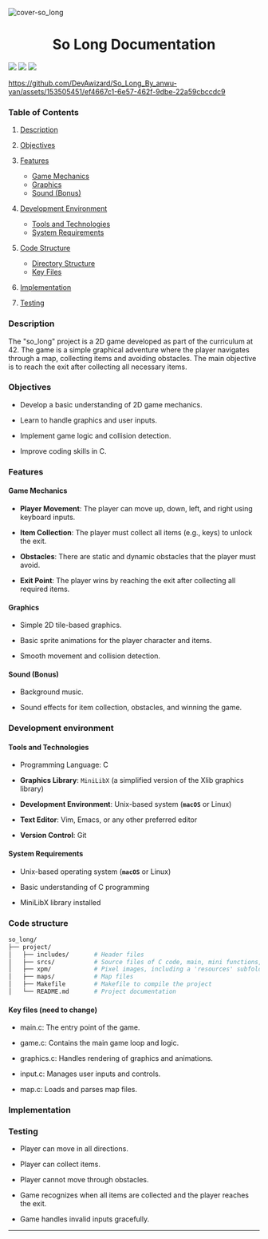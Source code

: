 ![cover-so_long](https://github.com/DevAwizard/So_Long_By_anwu-yan/assets/153505451/acb2c3f8-657c-4bae-a123-38845b1484b8)

<div align="center">
<h1>So Long Documentation</h1>
</div>


<img src="https://img.shields.io/badge/42-%23000000.svg?&style=for-the-badge&logo=42&logoColor=white" /> <img src="https://img.shields.io/badge/c-%23A8B9CC.svg?&style=for-the-badge&logo=c&logoColor=black" /> <img src="https://img.shields.io/badge/markdown-%23000000.svg?&style=for-the-badge&logo=markdown&logoColor=white">





https://github.com/DevAwizard/So_Long_By_anwu-yan/assets/153505451/ef4667c1-6e57-462f-9dbe-22a59cbccdc9





### Table of Contents

1. [Description](#description)

2. [Objectives](#objectives)

3. [Features](#features)
   - [Game Mechanics](#game-mechanics)
   - [Graphics](#graphics)
   - [Sound (Bonus)](#sound-bonus)

4. [Development Environment](#development-environment)
   - [Tools and Technologies](#tools-and-technologies)
   - [System Requirements](#system-requirements)

5. [Code Structure](#code-structure)
   - [Directory Structure](#directory-structure)
   - [Key Files](#key-files)

6. [Implementation](#implementation)

7. [Testing](#testing)




### Description

The "so_long" project is a 2D game developed as part of the curriculum at 42. The game is a simple graphical adventure where the player navigates through a map, collecting items and avoiding obstacles. The main objective is to reach the exit after collecting all necessary items.

### Objectives

- Develop a basic understanding of 2D game mechanics.

- Learn to handle graphics and user inputs.

- Implement game logic and collision detection.

- Improve coding skills in C.


### Features

#### Game Mechanics

- **Player Movement**: The player can move up, down, left, and right using keyboard inputs.

- **Item Collection**: The player must collect all items (e.g., keys) to unlock the exit.

- **Obstacles**: There are static and dynamic obstacles that the player must avoid.

- **Exit Point**: The player wins by reaching the exit after collecting all required items.

#### Graphics

- Simple 2D tile-based graphics.

- Basic sprite animations for the player character and items.

- Smooth movement and collision detection.

#### Sound (Bonus)

- Background music.

- Sound effects for item collection, obstacles, and winning the game.

### Development environment


#### Tools and Technologies
- Programming Language: C

- **Graphics Library**: `MiniLibX` (a simplified version of the Xlib graphics library)

- **Development Environment**: Unix-based system (**`macOS`** or Linux)

- **Text Editor**: Vim, Emacs, or any other preferred editor

- **Version Control**: Git

#### System Requirements

- Unix-based operating system (**`macOS`** or Linux)

- Basic understanding of C programming

- MiniLibX library installed

### Code structure

```bash
so_long/
├── project/
│   ├── includes/       # Header files 
│   ├── srcs/           # Source files of C code, main, mini functions, and inside, minilib and libft
│   ├── xpm/            # Pixel images, including a 'resources' subfolder with PNG files
│   ├── maps/           # Map files
│   ├── Makefile        # Makefile to compile the project
│   └── README.md       # Project documentation
```

#### Key files (need to change)

- main.c: The entry point of the game.

- game.c: Contains the main game loop and logic.

- graphics.c: Handles rendering of graphics and animations.

- input.c: Manages user inputs and controls.

- map.c: Loads and parses map files.

### Implementation 


### Testing

- Player can move in all directions.

- Player can collect items.

- Player cannot move through obstacles.

- Game recognizes when all items are collected and the player reaches the exit.

- Game handles invalid inputs gracefully.


---
